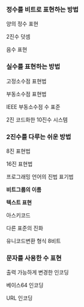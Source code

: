 ### **정수를 비트로 표현하는 방법**

양의 정수 표현

2진수 덧셈

음수 표현

### **실수를 표현하는 방법**

고정소수점 표현법

부동소수점 표현법

IEEE 부동소수점 수 표준

2진 코드화한 10진수 시스템

### **2진수를 다루는 쉬운 방법**

8진 표현법

16진 표현법

프로그래밍 언어의 진법 표기법

**비트그룹의 이름**

**텍스트 표현**

아스키코드

다른 표준의 진화

유니코드변환 형식 8비트

### **문자를 사용한 수 표현**

출력 가능하게 변경한 인코딩

베이스64 인코딩

URL 인코딩
